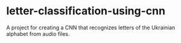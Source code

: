 # letter-classification-using-cnn
A project for creating a CNN that recognizes letters of the Ukrainian alphabet from audio files. 
